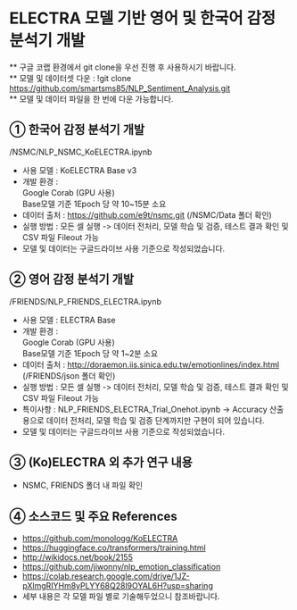 
# ELECTRA 모델 기반 영어 및 한국어 감정 분석기 개발

** 구글 코랩 환경에서 git clone을 우선 진행 후 사용하시기 바랍니다.<br>
** 모델 및 데이터셋 다운 : !git clone https://github.com/smartsms85/NLP_Sentiment_Analysis.git <br>
** 모델 및 데이터 파일을 한 번에 다운 가능합니다.<br>

## ① 한국어 감정 분석기 개발
/NSMC/NLP_NSMC_KoELECTRA.ipynb
- 사용 모델 : KoELECTRA Base v3
- 개발 환경 : <br> 
  Google Corab (GPU 사용)<br>
  Base모델 기준 1Epoch 당 약 10~15분 소요<br>
- 데이터 출처 : https://github.com/e9t/nsmc.git (/NSMC/Data 폴더 확인)
- 실행 방법 : 모든 셀 실행 -> 데이터 전처리, 모델 학습 및 검증, 테스트 결과 확인 및 CSV 파일 Fileout 가능
- 모델 및 데이터는 구글드라이브 사용 기준으로 작성되었습니다.

## ② 영어 감정 분석기 개발
/FRIENDS/NLP_FRIENDS_ELECTRA.ipynb
- 사용 모델 : ELECTRA Base
- 개발 환경 : <br> 
  Google Corab (GPU 사용)<br>
  Base모델 기준 1Epoch 당 약 1~2분 소요<br>
- 데이터 출처 : http://doraemon.iis.sinica.edu.tw/emotionlines/index.html (/FRIENDS/json 폴더 확인)
- 실행 방법 : 모든 셀 실행 -> 데이터 전처리, 모델 학습 및 검증, 테스트 결과 확인 및 CSV 파일 Fileout 가능
- 특이사항 : NLP_FRIENDS_ELECTRA_Trial_Onehot.ipynb -> Accuracy 산출용으로 데이터 전처리, 모델 학습 및 검증 단계까지만 구현이 되어 있습니다.
- 모델 및 데이터는 구글드라이브 사용 기준으로 작성되었습니다. 

## ③ (Ko)ELECTRA 외 추가 연구 내용

- NSMC, FRIENDS 폴더 내 파일 확인

## ④ 소스코드 및 주요 References

- https://github.com/monologg/KoELECTRA
- https://huggingface.co/transformers/training.html
- http://wikidocs.net/book/2155
- https://github.com/jiwonny/nlp_emotion_classification
- https://colab.research.google.com/drive/1JZ-pXlmgRIYHm8yPLYY68Q28l9OYAL6H?usp=sharing
- 세부 내용은 각 모델 파일 별로 기술해두었으니 참조바랍니다.
